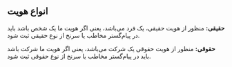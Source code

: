 ## انواع هویت

**حقیقی:**  منظور از هویت حقیقی، یک فرد می‌باشد، یعنی اگر هویت ما یک شخص باشد باید در پیام‌گستر مخاطب یا سرنخ از نوع حقیقی ثبت شود.

**حقوقی:** منظور از هویت حقوقی یک شرکت می‌باشد، یعنی اگر هویت ما شرکت باشد باید در پیام‌گستر مخاطب یا سرنخ از نوع حقوقی ثبت شود. 